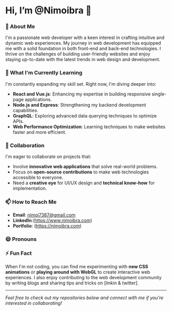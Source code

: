 # Hi, I’m @Nimoibra 👋

### 👀 About Me
I'm a passionate web developer with a keen interest in crafting intuitive and dynamic web experiences. My journey in web development has equipped me with a solid foundation in both front-end and back-end technologies. I thrive on the challenges of building user-friendly websites and enjoy staying up-to-date with the latest trends in web design and development.

### 🌱 What I'm Currently Learning
I'm constantly expanding my skill set. Right now, I'm diving deeper into:
- **React and Vue.js**: Enhancing my expertise in building responsive single-page applications.
- **Node.js and Express**: Strengthening my backend development capabilities.
- **GraphQL**: Exploring advanced data querying techniques to optimize APIs.
- **Web Performance Optimization**: Learning techniques to make websites faster and more efficient.

### 💞️ Collaboration
I'm eager to collaborate on projects that:
- Involve **innovative web applications** that solve real-world problems.
- Focus on **open-source contributions** to make web technologies accessible to everyone.
- Need a **creative eye** for UI/UX design and **technical know-how** for implementation.

### 📫 How to Reach Me
- **Email**: nimoi7387@gmail.com
- **LinkedIn**:(https://www.nimoibra.com)
- **Portfolio**: (https://nimoibra.com)

### 😄 Pronouns

### ⚡ Fun Fact
When I'm not coding, you can find me experimenting with **new CSS animations** or **playing around with WebGL** to create interactive web experiences. I also enjoy contributing to the web development community by writing blogs and sharing tips and tricks on [linkin & twitter].

---

*Feel free to check out my repositories below and connect with me if you're interested in collaborating!*
